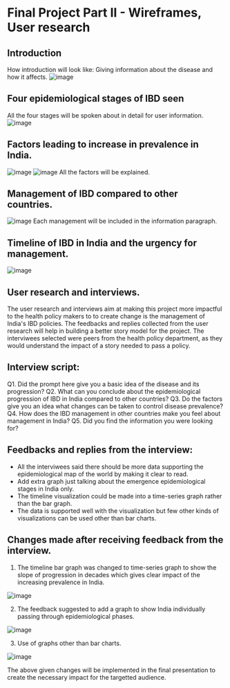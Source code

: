 # Final Project Part II - Wireframes, User research

## Introduction 
How introduction will look like: Giving information about the disease and how it affects.
![image](https://user-images.githubusercontent.com/78671533/110727212-ce642f00-81e8-11eb-8c6a-dbec3a8b6bb0.png)

## Four epidemiological stages of IBD seen 
All the four stages will be spoken about in detail for user information.
![image](https://user-images.githubusercontent.com/78671533/110728083-66164d00-81ea-11eb-9d25-e8f3fb534c6b.png)

## Factors leading to increase in prevalence in India.
![image](https://user-images.githubusercontent.com/78671533/110728289-c7d6b700-81ea-11eb-9218-732f54ec6fca.png)
![image](https://user-images.githubusercontent.com/78671533/110728369-efc61a80-81ea-11eb-9f05-80873be9c90c.png)
All the factors will be explained.

## Management of IBD compared to other countries.
![image](https://user-images.githubusercontent.com/78671533/110728514-39166a00-81eb-11eb-8e97-c2adfeaee9a1.png)
Each management will be included in the information paragraph.

## Timeline of IBD in India and the urgency for management.
![image](https://user-images.githubusercontent.com/78671533/110728716-84307d00-81eb-11eb-9be0-9e05adbc24d3.png)

## User research and interviews.
The user research and interviews aim at making this project more impactful to the health policy makers to
to create change is the management of India's IBD policies. The feedbacks and replies collected from the 
user research will help in building a better story model for the project. The interviwees selected were peers
from the health policy department, as they would understand the impact of a story needed to pass a policy. 

## Interview script: 
Q1. Did the prompt here give you a basic idea of the disease and its progression? 
Q2. What can you conclude about the epidemiological progression of IBD in India compared to other countries?
Q3. Do the factors give you an idea what changes can be taken to control disease prevalence?
Q4. How does the IBD management in other countries make you feel about management in India?
Q5. Did you find the information you were looking for?

## Feedbacks and replies from the interview:
- All the interviwees said there should be more data supporting the epidemiological map of the world by making 
  it clear to read. 
- Add extra graph just talking about the emergence epidemiological stages in India only. 
- The timeline visualization could be made into a time-series graph rather than the bar graph.
- The data is supported well with the visualization but few other kinds of visualizations can be used other than 
  bar charts.
  
## Changes made after receiving feedback from the interview. 
1. The timeline bar graph was changed to time-series graph to show the slope of progression in decades which 
   gives clear impact of the increasing prevalence in India.
   
![image](https://user-images.githubusercontent.com/78671533/110733580-3704d900-81f4-11eb-8533-c5d6d8cae1d3.png)

2. The feedback suggested to add a graph to show India individually passing through epidemiological phases.

![image](https://user-images.githubusercontent.com/78671533/110733714-72070c80-81f4-11eb-9fce-1ebf8f24448d.png)

3. Use of graphs other than bar charts.

![image](https://user-images.githubusercontent.com/78671533/110733771-8c40ea80-81f4-11eb-904b-5e348b008ba2.png)

The above given changes will be implemented in the final presentation to create the necessary impact for the 
targetted audience. 





